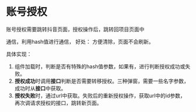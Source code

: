 # 账号授权



账号授权需要跳转抖音页面，授权操作后，跳转回项目页面中



通信，利用hash值进行通信， 好处： 方便清除，页面不会刷新。



具体实现： 

1. 组件加载时，判断是否有特殊的hash值参数，如果有，进行判断授权成功或失败。
2. **授权成功**时调用**接口**判断是否需要转移授权。三种弹窗，需要一些名字参数，成功时从**接口**中获取。
3. **授权失败**时，通过url中获取。失败后的重新授权操作，获取url中的id参数，再次调请求授权的接口，跳转新页面。

